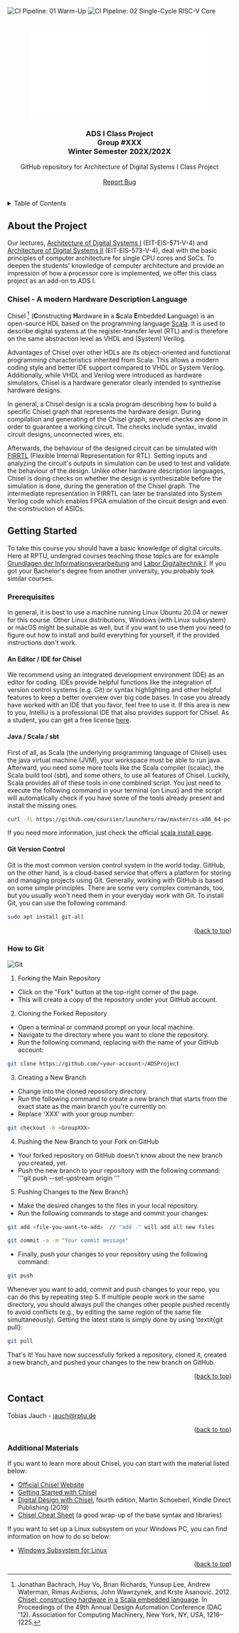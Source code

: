 <div id="top"></div>
<!--
*** Thanks for checking out the Best-README-Template. If you have a suggestion
*** that would make this better, please fork the repo and create a pull request
*** or simply open an issue with the tag "enhancement".
*** Don't forget to give the project a star!
*** Thanks again! Now go create something AMAZING! :D
-->

<!-- PROJECT SHIELDS -->
<!--
*** I'm using markdown "reference style" links for readability.
*** Reference links are enclosed in brackets [ ] instead of parentheses ( ).
*** See the bottom of this document for the declaration of the reference variables
*** for contributors-url, forks-url, etc. This is an optional, concise syntax you may use.
*** https://www.markdownguide.org/basic-syntax/#reference-style-links
-->
<!--[![Contributors][contributors-shield]][contributors-url]
[![Stargazers][stars-shield]][stars-url]
[![Issues][issues-shield]][issues-url]-->

 ![CI Pipeline: 01 Warm-Up](https://github.com/RPTU-EIS/ADSProject/actions/workflows/01_warm-up.yml/badge.svg?event=push)
 ![CI Pipeline: 02 Single-Cycle RISC-V Core](https://github.com/RPTU-EIS/ADSProject/actions/workflows/02_single-cycle_RISC-V_core.yml/badge.svg?event=push)

<!--
[![MIT License][license-shield]][license-url]
[![LinkedIn][linkedin-shield]][linkedin-url]
-->


<!-- PROJECT LOGO -->
<br />
<div align="center">
  <a href="https://github.com/RPTU-EIS/ADSProject">
    <img src="doc/figures/RPTU_logo.png" alt="Logo" width="400" height="200">
  </a>
  <h3 align="center">
  ADS I Class Project
  <br />
  Group #XXX
  <br />
  Winter Semester 202X/202X
  </h3>

  <p align="center">
    GitHub repository for Architecture of Digital Systems I Class Project
    <br />
    <br />
    <a href="https://github.com/RPTU-EIS/ADSProject/issues">Report Bug</a> 
  </p>
</div>

<br />

<!-- TABLE OF CONTENTS -->
<details>
  <summary>Table of Contents</summary>
  <ol>
    <li>
      <a href="#about-the-project">About The Project</a>
    </li>
    <li>
      <a href="#getting-started">Getting Started</a>
      <ul>
        <li><a href="#prerequisites">Prerequisites</a></li>
        <li><a href="#installation">Installation</a></li>
      </ul>
    </li>
    <li><a href="#roadmap">Roadmap</a></li>
    <li><a href="#contact">Contact</a></li>
    <li><a href="#acknowledgments">Acknowledgments</a></li>
  </ol>
</details>



<!-- ABOUT THE PROJECT -->
## About the Project

Our lectures, [Architecture of Digital Systems I](https://www.eit.uni-kl.de/eis/teaching/85-571) (EIT-EIS-571-V-4) and [Architecture of Digital Systems II](https://www.eit.uni-kl.de/eis/teaching/85-573) (EIT-EIS-573-V-4), deal with the basic principles of computer architecture for single CPU cores and SoCs. To deepen the students' knowledge of computer architecture and provide an impression of how a processor core is implemented, we offer this class project as an add-on to ADS I.

### Chisel - A modern Hardware Description Language

Chisel [^1] (<b>C</b>onstructing <b>H</b>ardware <b>i</b>n a <b>S</b>cala <b>E</b>mbedded <b>L</b>anguage) is an open-source HDL based on the programming language [Scala](https://en.wikipedia.org/wiki/Scala_(programming_language)). It is used to describe digital systems at the register-transfer level (RTL) and is therefore on the same abstraction level as VHDL and (System) Verilog.

Advantages of Chisel over other HDLs are its object-oriented and functional programming characteristics inherited from Scala. This allows a modern coding style and better IDE support compared to VHDL or System Verilog. Additionally, while VHDL and Verilog were introduced as hardware simulators, Chisel is a hardware generator clearly intended to synthezise hardware designs. 

In general, a Chisel design is a scala program describing how to build a specific Chisel graph that represents the hardware design. During compilation and generating of the Chisel graph, severel checks are done in order to guarantee a working circuit. The checks include syntax, invalid circuit designs, unconnected wires, etc. 

Afterwards, the behaviour of the designed circuit can be simulated with [FIRRTL](https://www.chisel-lang.org/firrtl/) (Flexible Internal Representation for RTL). Setting inputs and analyzing the circuit's outputs in simulation can be used to test and validate the behaviour of the design. Unlike other hardware description languages, Chisel is doing checks on whether the design is synthesizable before the simulation is done, during the generation of the Chisel graph. The intermediate representation in FIRRTL can later be translated into System Verilog code which enables FPGA emulation of the circuit design and even the construction of ASICs.

[^1]: Jonathan Bachrach, Huy Vo, Brian Richards, Yunsup Lee, Andrew Waterman, Rimas Avižienis, John Wawrzynek, and Krste Asanović. 2012. [Chisel: constructing hardware in a Scala embedded language](https://dl.acm.org/doi/abs/10.1145/2228360.2228584). In Proceedings of the 49th Annual Design Automation Conference (DAC '12). Association for Computing Machinery, New York, NY, USA, 1216–1225. 

<!-- GETTING STARTED -->
## Getting Started
To take this course you should have a basic knowledge of digital circuits. Here at RPTU, undergrad courses teaching those topics are for example [Grundlagen der Informationsverarbeitung](https://www.eit.uni-kl.de/eis/teaching/85-314) and [Labor Digitaltechnik I](https://www.kis.uni-kl.de/campus/all/event.asp?gguid=0xCC211C8A651847DE8DF5645FE17064D4&tguid=0x8054315EB9314F5A9AB49FBCBE1D5705). If you got your Bachelor's degree from another university, you probably took similar courses.

### Prerequisites
In general, it is best to use a machine running Linux Ubuntu 20.04 or newer for this course. Other Linux distributions, Windows (with Linux subsystem) or macOS might be suitable as well, but if you want to use them you need to figure out how to install and build everything for yourself, if the provided instructions don't work.

#### An Editor / IDE for Chisel
We recommend using an integrated development environment (IDE) as an editor for coding. IDEs provide helpful functions like the integration of version control systems (e.g. Git) or syntax highlighting and other helpful features to keep a better overview over big code bases.  In case you already have worked with an IDE that you favor, feel free to use it. If this area is new to you, IntelliJ is a professional IDE that also provides support for Chisel. As a student, you can get a free license [here](https://www.jetbrains.com/community/education/#students).

#### Java / Scala / sbt
First of all, as Scala (the underlying programming language of Chisel) uses the java virtual machine (JVM), your workspace must be able to run java. Afterward, you need some more tools like the Scala compiler (scalac), the Scala build tool (sbt), and some others, to use all features of Chisel. Luckily, Scala provides all of these tools in one combined script. You just need to execute the following command in your terminal (on Linux) and the script will automatically check if you have some of the tools already present and install the missing ones.
```sh
curl -fL https://github.com/coursier/launchers/raw/master/cs-x86_64-pc-linux.gz | gzip -d > cs && chmod +x cs && ./cs setup
```
If you need more information, just check the official [scala install page](https://docs.scala-lang.org/getting-started/index.html#install-scala-on-your-compute).

#### Git Version Control
Git is the most common version control system in the world today. GitHub, on the other hand, is a cloud-based service that offers a platform for storing and managing projects using Git. Generally, working with GitHub is based on some simple principles. There are some very complex commands, too, but you usually won't need them in your everyday work with Git. To install Git, you can use the following command:
```sh
sudo apt install git-all
```
<p align="right">(<a href="#top">back to top</a>)</p>

### How to Git
![Git](https://imgs.xkcd.com/comics/git.png)

1. Forking the Main Repository
* Click on the "Fork" button at the top-right corner of the page.
* This will create a copy of the repository under your GitHub account.
 
2. Cloning the Forked Repository
* Open a terminal or command prompt on your local machine.
* Navigate to the directory where you want to clone the repository.
* Run the following command, replacing <your-account> with the name of your GitHub account:
```sh
git clone https://github.com/<your-account>/ADSProject
```

3. Creating a New Branch
* Change into the cloned repository directory.
* Run the following command to create a new branch that starts from the exact state as the main branch you're currently on.
* Replace 'XXX' with your group number:
```sh
git checkout -b <GroupXXX>
```

4. Pushing the New Branch to your Fork on GitHub
* Your forked repository on GitHub doesn't know about the new branch you created, yet.
* Push the new branch to your repository with the following command:
'''git push --set-upstream origin <your branch name>
'''

5. Pushing Changes to the New Branch}
* Make the desired changes to the files in your local repository.
* Run the following commands to stage and commit your changes:
```sh
git add <file-you-want-to-add>  // "add ." will add all new files
```
```sh
git commit -a -m "Your commit message"
```
* Finally, push your changes to your repository using the following command:
```sh
git push
```
Whenever you want to add, commit and push changes to your repo, you can do this by repeating step 5. If multiple people work in the same directory, you should always pull the changes other people pushed recently to avoid conflicts (e.g., by editing the same region of the same file simultaneously). Getting the latest state is simply done by using \textit{git pull}:
```sh
git pull
```

That's it! You have now successfully forked a repository, cloned it, created a new branch, and pushed your changes to the new branch on GitHub.

<p align="right">(<a href="#top">back to top</a>)</p>

<!-- CONTACT -->
## Contact
Tobias Jauch - jauch@rptu.de

<p align="right">(<a href="#top">back to top</a>)</p>

<!-- ACKNOWLEDGMENTS -->
<!--## Acknowledgments
Thanks to XY

<p align="right">(<a href="#top">back to top</a>)</p>-->

### Additional Materials

If you want to learn more about Chisel, you can start with the material listed below:

* [Official Chisel Website](https://www.chisel-lang.org/)
* [Getting Started with Chisel](https://inst.eecs.berkeley.edu/~cs250/sp16/handouts/chisel-getting-started.pdf)
* [Digital Design with Chisel](http://www.imm.dtu.dk/~masca/chisel-book.pdf), fourth edition, Martin Schoeberl, Kindle Direct Publishing (2019)
* [Chisel Cheat Sheet](https://github.com/freechipsproject/chisel-cheatsheet/releases/latest/download/chisel_cheatsheet.pdf) (a good wrap-up of the base syntax and libraries)

If you want to set up a Linux subsystem on your Windows PC, you can find information on how to do so below:
* [Windows Subsystem for Linux](https://docs.microsoft.com/en-us/windows/wsl/install)

<p align="right">(<a href="#top">back to top</a>)</p>


<!-- MARKDOWN LINKS & IMAGES -->
<!-- https://www.markdownguide.org/basic-syntax/#reference-style-links -->
[contributors-shield]: https://img.shields.io/github/contributors/RPTU-EIS/ADSProject.svg?style=for-the-badge
[contributors-url]: https://github.com/RPTU-EIS/ADSProject/graphs/contributors
[forks-shield]: https://img.shields.io/github/forks/RPTU-EIS/ADSProject.svg?style=for-the-badge
[forks-url]: https://github.com/RPTU-EIS/ADSProject/network/members
[stars-shield]: https://img.shields.io/github/stars/RPTU-EIS/ADSProject.svg?style=for-the-badge
[stars-url]: https://github.com/RPTU-EIS/ADSProject/stargazers
[issues-shield]: https://img.shields.io/github/issues/RPTU-EIS/ADSProject.svg?style=for-the-badge
[issues-url]: https://github.com/RPTU-EIS/ADSProject/issues
<!--
[license-shield]: https://img.shields.io/github/license/othneildrew/Best-README-Template.svg?style=for-the-badge
[license-url]: https://github.com/othneildrew/Best-README-Template/blob/master/LICENSE.txt
[linkedin-shield]: https://img.shields.io/badge/-LinkedIn-black.svg?style=for-the-badge&logo=linkedin&colorB=555
[linkedin-url]: https://linkedin.com/in/othneildrew
-->
[product-screenshot]: images/screenshot.png
